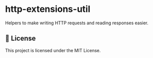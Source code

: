 # http-extensions-util

Helpers to make writing HTTP requests and reading responses easier.

## 📄 License

This project is licensed under the MIT License.
